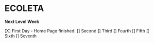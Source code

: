 # ECOLETA

**Next Level Week**

[X] First Day - Home Page finished.
[] Second
[] Third
[] Fourth
[] Fifth
[] Sixth
[] Seventh